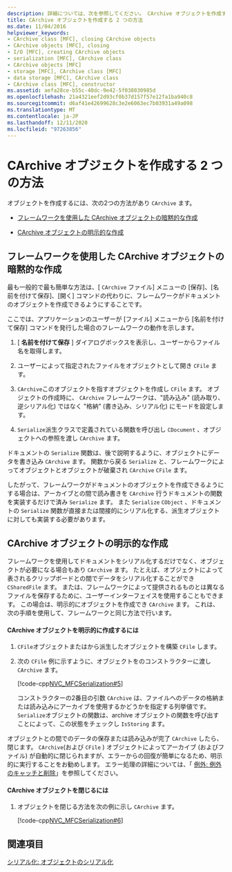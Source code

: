 ```yaml
---
description: 詳細については、次を参照してください。 CArchive オブジェクトを作成する2つの方法
title: CArchive オブジェクトを作成する 2 つの方法
ms.date: 11/04/2016
helpviewer_keywords:
- CArchive class [MFC], closing CArchive objects
- CArchive objects [MFC], closing
- I/O [MFC], creating CArchive objects
- serialization [MFC], CArchive class
- CArchive objects [MFC]
- storage [MFC], CArchive class [MFC]
- data storage [MFC], CArchive class
- CArchive class [MFC], constructor
ms.assetid: aefa28ce-b55c-40dc-9e42-5f038030985d
ms.openlocfilehash: 21a4321eef2d93cf0b37d157f57e12fa1ba940c8
ms.sourcegitcommit: d6af41e42699628c3e2e6063ec7b03931a49a098
ms.translationtype: MT
ms.contentlocale: ja-JP
ms.lasthandoff: 12/11/2020
ms.locfileid: "97263856"
---
```

# <a name="two-ways-to-create-a-carchive-object"></a>CArchive オブジェクトを作成する 2 つの方法

オブジェクトを作成するには、次の2つの方法があり `CArchive` ます。

- [フレームワークを使用した CArchive オブジェクトの暗黙的な作成](#_core_implicit_creation_of_a_carchive_object_via_the_framework)

- [CArchive オブジェクトの明示的な作成](#_core_explicit_creation_of_a_carchive_object)

## <a name="implicit-creation-of-a-carchive-object-via-the-framework"></a><a name="_core_implicit_creation_of_a_carchive_object_via_the_framework"></a> フレームワークを使用した CArchive オブジェクトの暗黙的な作成

最も一般的で最も簡単な方法は、[ `CArchive` ファイル] メニューの [保存]、[名前を付けて保存]、[開く] コマンドの代わりに、フレームワークがドキュメントのオブジェクトを作成できるようにすることです。

ここでは、アプリケーションのユーザーが [ファイル] メニューから [名前を付けて保存] コマンドを発行した場合のフレームワークの動作を示します。

1. [ **名前を付けて保存** ] ダイアログボックスを表示し、ユーザーからファイル名を取得します。

1. ユーザーによって指定されたファイルをオブジェクトとして開き `CFile` ます。

1. `CArchive`このオブジェクトを指すオブジェクトを作成し `CFile` ます。 オブジェクトの作成時に、 `CArchive` フレームワークは、"読み込み" (読み取り、逆シリアル化) ではなく "格納" (書き込み、シリアル化) にモードを設定します。

1. `Serialize`派生クラスで定義されている関数を呼び出し `CDocument` 、オブジェクトへの参照を渡し `CArchive` ます。

ドキュメントの `Serialize` 関数は、後で説明するように、オブジェクトにデータを書き込み `CArchive` ます。 関数から戻る `Serialize` と、フレームワークによってオブジェクトとオブジェクトが破棄され `CArchive` `CFile` ます。

したがって、フレームワークがドキュメントのオブジェクトを作成できるようにする場合は、アーカイブとの間で読み書きを `CArchive` 行うドキュメントの関数を実装するだけで済み `Serialize` ます。 また `Serialize` `CObject` 、ドキュメントの `Serialize` 関数が直接または間接的にシリアル化する、派生オブジェクトに対しても実装する必要があります。

## <a name="explicit-creation-of-a-carchive-object"></a><a name="_core_explicit_creation_of_a_carchive_object"></a> CArchive オブジェクトの明示的な作成

フレームワークを使用してドキュメントをシリアル化するだけでなく、オブジェクトが必要になる場合もあり `CArchive` ます。 たとえば、オブジェクトによって表されるクリップボードとの間でデータをシリアル化することができ `CSharedFile` ます。 または、フレームワークによって提供されるものとは異なるファイルを保存するために、ユーザーインターフェイスを使用することもできます。 この場合は、明示的にオブジェクトを作成でき `CArchive` ます。 これは、次の手順を使用して、フレームワークと同じ方法で行います。

#### <a name="to-explicitly-create-a-carchive-object"></a>CArchive オブジェクトを明示的に作成するには

1. `CFile`オブジェクトまたはから派生したオブジェクトを構築 `CFile` します。

1. 次の `CFile` 例に示すように、オブジェクトをのコンストラクターに渡し `CArchive` ます。

   [!code-cpp[NVC_MFCSerialization#5](../mfc/codesnippet/cpp/two-ways-to-create-a-carchive-object_1.cpp)]

   コンストラクターの2番目の引数 `CArchive` は、ファイルへのデータの格納または読み込みにアーカイブを使用するかどうかを指定する列挙値です。 `Serialize`オブジェクトの関数は、archive オブジェクトの関数を呼び出すことによって、この状態をチェックし `IsStoring` ます。

オブジェクトとの間でのデータの保存または読み込みが完了 `CArchive` したら、閉じます。 `CArchive`(および `CFile` ) オブジェクトによってアーカイブ (およびファイル) が自動的に閉じられますが、エラーからの回復が簡単になるため、明示的に実行することをお勧めします。 エラー処理の詳細については、「 [例外: 例外のキャッチと削除](../mfc/exceptions-catching-and-deleting-exceptions.md)」を参照してください。

#### <a name="to-close-the-carchive-object"></a>CArchive オブジェクトを閉じるには

1. オブジェクトを閉じる方法を次の例に示し `CArchive` ます。

   [!code-cpp[NVC_MFCSerialization#6](../mfc/codesnippet/cpp/two-ways-to-create-a-carchive-object_2.cpp)]

## <a name="see-also"></a>関連項目

[シリアル化: オブジェクトのシリアル化](../mfc/serialization-serializing-an-object.md)
